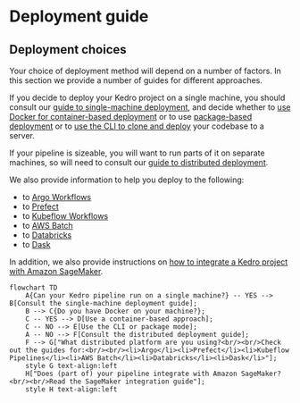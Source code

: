 # Deployment guide

## Deployment choices

Your choice of deployment method will depend on a number of factors. In this section we provide a number of guides for different approaches.

If you decide to deploy your Kedro project on a single machine, you should consult our [guide to single-machine deployment](single_machine.md), and decide whether to [use Docker for container-based deployment](./single_machine.md#container-based) or to use [package-based deployment](./single_machine.md#package-based) or to [use the CLI to clone and deploy](./single_machine.md#cli-based) your codebase to a server.

If your pipeline is sizeable, you will want to run parts of it on separate machines, so will need to consult our [guide to distributed deployment](distributed.md).

We also provide information to help you deploy to the following:

* to [Argo Workflows](argo.md)
* to [Prefect](prefect.md)
* to [Kubeflow Workflows](kubeflow.md)
* to [AWS Batch](aws_batch.md)
* to [Databricks](databricks.md)
* to [Dask](dask.md)

<!--- There has to be some non-link text in the bullets above, if it's just links, there's a Sphinx bug that fails the build process-->

In addition, we also provide instructions on [how to integrate a Kedro project with Amazon SageMaker](aws_sagemaker.md).

```mermaid
flowchart TD
    A{Can your Kedro pipeline run on a single machine?} -- YES --> B[Consult the single-machine deployment guide];
    B --> C{Do you have Docker on your machine?};
    C -- YES --> D[Use a container-based approach];
    C -- NO --> E[Use the CLI or package mode];
    A -- NO --> F[Consult the distributed deployment guide];
    F --> G["What distributed platform are you using?<br/><br/>Check out the guides for:<br/><br/><li>Argo</li><li>Prefect</li><li>Kubeflow Pipelines</li><li>AWS Batch</li><li>Databricks</li><li>Dask</li>"];
    style G text-align:left
    H["Does (part of) your pipeline integrate with Amazon SageMaker?<br/><br/>Read the SageMaker integration guide"];
    style H text-align:left
```
